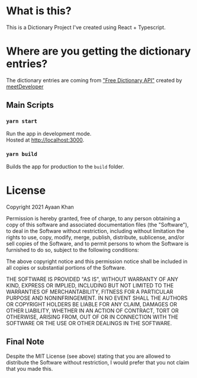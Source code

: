 # What is this?

This is a Dictionary Project I've created using React + Typescript.

# Where are you getting the dictionary entries?

The dictionary entries are coming from ["Free Dictionary API"](https://dictionaryapi.dev/) created by [meetDeveloper](https://github.com/meetDeveloper/freeDictionaryAPI)

## Main Scripts

### `yarn start`

Run the app in development mode.\
Hosted at [http://localhost:3000](http://localhost:3000).

### `yarn build`

Builds the app for production to the `build` folder.

# License

Copyright 2021 Ayaan Khan

Permission is hereby granted, free of charge, to any person obtaining a copy of this software and associated documentation files (the "Software"), to deal in the Software without restriction, including without limitation the rights to use, copy, modify, merge, publish, distribute, sublicense, and/or sell copies of the Software, and to permit persons to whom the Software is furnished to do so, subject to the following conditions:

The above copyright notice and this permission notice shall be included in all copies or substantial portions of the Software.

THE SOFTWARE IS PROVIDED "AS IS", WITHOUT WARRANTY OF ANY KIND, EXPRESS OR IMPLIED, INCLUDING BUT NOT LIMITED TO THE WARRANTIES OF MERCHANTABILITY, FITNESS FOR A PARTICULAR PURPOSE AND NONINFRINGEMENT. IN NO EVENT SHALL THE AUTHORS OR COPYRIGHT HOLDERS BE LIABLE FOR ANY CLAIM, DAMAGES OR OTHER LIABILITY, WHETHER IN AN ACTION OF CONTRACT, TORT OR OTHERWISE, ARISING FROM, OUT OF OR IN CONNECTION WITH THE SOFTWARE OR THE USE OR OTHER DEALINGS IN THE SOFTWARE.

## Final Note

Despite the MIT License (see above) stating that you are allowed to distribute the Software without restriction, I would prefer that you not claim that you made this.

